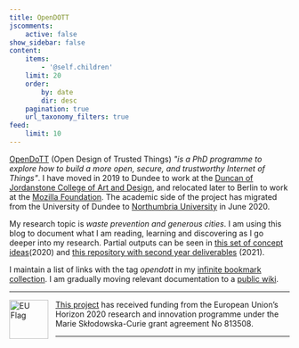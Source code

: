 ```yaml
---
title: OpenDOTT
jscomments:
    active: false
show_sidebar: false
content:
    items:
        - '@self.children'
    limit: 20
    order:
        by: date
        dir: desc
    pagination: true
    url_taxonomy_filters: true
feed:
    limit: 10
---
```


[OpenDoTT](https://opendott.org) (Open Design of Trusted Things) *"is a PhD programme to explore how to build a more open, secure, and trustworthy Internet of Things"*. I have moved in 2019 to Dundee to work at the [Duncan of Jordanstone College of Art and Design](https://www.dundee.ac.uk/djcad/), and relocated later to Berlin to work at the [Mozilla Foundation](https://foundation.mozilla.org). The academic side of the project has migrated from the University of Dundee to [Northumbria University](https://www.northumbria.ac.uk/) in June 2020.

My research topic is *waste prevention and generous cities*. I am using this blog to document what I am reading, learning and discovering as I go deeper into my research. Partial outputs can be seen in [this set of concept ideas](../concepts)(2020) and [this repository with second year deliverables](https://github.com/opendott-smartcities/II/tree/main/WP2-deliverables) (2021).

I maintain a list of links with the tag *opendott* in my [infinite bookmark collection](https://links.efeefe.me/?searchtags=opendott). I am gradually moving relevant documentation to a [public wiki](https://wiki.reuse.city).

---

<div id="europe" class="europe">
    <img src="https://opendott.org/wp-content/uploads/2020/04/flag_yellow_low.jpg" align="left" width="70px" alt='EU Flag' style="padding-right:10px" /> <a href="https://opendott.org">This project</a> has received funding from the European Union’s Horizon 2020 research and innovation programme under the Marie Skłodowska-Curie grant agreement No 813508.
</div>

---

